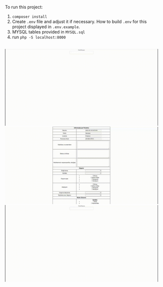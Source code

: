 To run this project:
1. `composer install`
2. Create `.env` file and adjust it if necessary. How to build `.env` for this project displayed in `.env.example`.
3. MYSQL tables provided in `MYSQL.sql`
4. run `php -S localhost:8000`
   <br/><br/>

<img src="/public/one.gif">
<img src="/public/two.gif">
<img src="/public/three.gif">